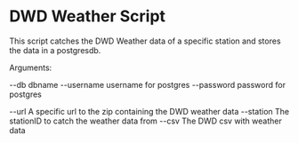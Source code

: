 # DWD Weather Script 

This script catches the DWD Weather data of a specific station and stores the data in a postgresdb.

Arguments:

--db dbname
--username username for postgres
--password password for postgres

--url A specific url to the zip containing the DWD weather data
--station The stationID to catch the weather data from
--csv The DWD csv with weather data
